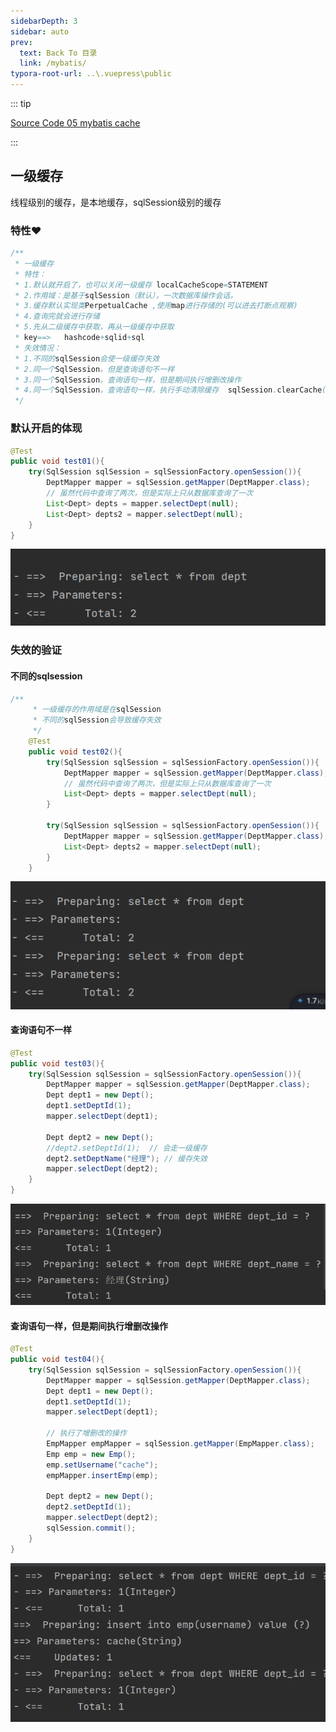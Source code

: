 ```yaml
---
sidebarDepth: 3
sidebar: auto
prev:
  text: Back To 目录
  link: /mybatis/
typora-root-url: ..\.vuepress\public
---
```




::: tip

[Source Code 05 mybatis cache](https://github.com/Q10Viking/learncode/tree/main/mybatis/05_mybatis_cache)

:::

## 一级缓存

线程级别的缓存，是本地缓存，sqlSession级别的缓存

### 特性❤️

```java
/**
 * 一级缓存
 * 特性：
 * 1.默认就开启了，也可以关闭一级缓存 localCacheScope=STATEMENT
 * 2.作用域：是基于sqlSession（默认），一次数据库操作会话。
 * 3.缓存默认实现类PerpetualCache ,使用map进行存储的(可以进去打断点观察)
 * 4.查询完就会进行存储
 * 5.先从二级缓存中获取，再从一级缓存中获取
 * key==>   hashcode+sqlid+sql
 * 失效情况：
 * 1.不同的sqlSession会使一级缓存失效
 * 2.同一个SqlSession，但是查询语句不一样
 * 3.同一个SqlSession，查询语句一样，但是期间执行增删改操作
 * 4.同一个SqlSession，查询语句一样，执行手动清除缓存  sqlSession.clearCache();
 */
```



### 默认开启的体现

```java
@Test
public void test01(){
    try(SqlSession sqlSession = sqlSessionFactory.openSession()){
        DeptMapper mapper = sqlSession.getMapper(DeptMapper.class);
        // 虽然代码中查询了两次，但是实际上只从数据库查询了一次
        List<Dept> depts = mapper.selectDept(null);
        List<Dept> depts2 = mapper.selectDept(null);
    }
}
```

![image-20220807205520016](/images/mybatis/image-20220807205520016.png)

### 失效的验证

#### 不同的sqlsession

```java
/**
     * 一级缓存的作用域是在sqlSession
     * 不同的sqlSession会导致缓存失效
     */
    @Test
    public void test02(){
        try(SqlSession sqlSession = sqlSessionFactory.openSession()){
            DeptMapper mapper = sqlSession.getMapper(DeptMapper.class);
            // 虽然代码中查询了两次，但是实际上只从数据库查询了一次
            List<Dept> depts = mapper.selectDept(null);
        }

        try(SqlSession sqlSession = sqlSessionFactory.openSession()){
            DeptMapper mapper = sqlSession.getMapper(DeptMapper.class);
            List<Dept> depts2 = mapper.selectDept(null);
        }
    }
```

![image-20220807210152870](/images/mybatis/image-20220807210152870.png)

#### 查询语句不一样

```java
@Test
public void test03(){
    try(SqlSession sqlSession = sqlSessionFactory.openSession()){
        DeptMapper mapper = sqlSession.getMapper(DeptMapper.class);
        Dept dept1 = new Dept();
        dept1.setDeptId(1);
        mapper.selectDept(dept1);

        Dept dept2 = new Dept();
        //dept2.setDeptId(1);  // 会走一级缓存
        dept2.setDeptName("经理"); // 缓存失效
        mapper.selectDept(dept2);
    }
}
```

![image-20220807210854579](/images/mybatis/image-20220807210854579.png)

#### 查询语句一样，但是期间执行增删改操作

```java
@Test
public void test04(){
    try(SqlSession sqlSession = sqlSessionFactory.openSession()){
        DeptMapper mapper = sqlSession.getMapper(DeptMapper.class);
        Dept dept1 = new Dept();
        dept1.setDeptId(1);
        mapper.selectDept(dept1);

        // 执行了增删改的操作
        EmpMapper empMapper = sqlSession.getMapper(EmpMapper.class);
        Emp emp = new Emp();
        emp.setUsername("cache");
        empMapper.insertEmp(emp);

        Dept dept2 = new Dept();
        dept2.setDeptId(1);
        mapper.selectDept(dept2);
        sqlSession.commit();
    }
}
```

![image-20220807211857232](/images/mybatis/image-20220807211857232.png)